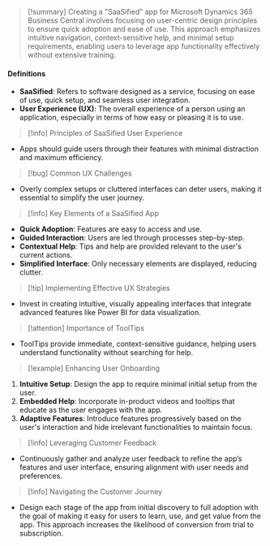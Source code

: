 >[!summary]
>Creating a "SaaSified" app for Microsoft Dynamics 365 Business Central involves focusing on user-centric design principles to ensure quick adoption and ease of use. This approach emphasizes intuitive navigation, context-sensitive help, and minimal setup requirements, enabling users to leverage app functionality effectively without extensive training.

#### Definitions
- **SaaSified**: Refers to software designed as a service, focusing on ease of use, quick setup, and seamless user integration.
- **User Experience (UX)**: The overall experience of a person using an application, especially in terms of how easy or pleasing it is to use.

>[!info] Principles of SaaSified User Experience
- Apps should guide users through their features with minimal distraction and maximum efficiency.

>[!bug] Common UX Challenges
- Overly complex setups or cluttered interfaces can deter users, making it essential to simplify the user journey.

>[!info] Key Elements of a SaaSified App
- **Quick Adoption**: Features are easy to access and use.
- **Guided Interaction**: Users are led through processes step-by-step.
- **Contextual Help**: Tips and help are provided relevant to the user's current actions.
- **Simplified Interface**: Only necessary elements are displayed, reducing clutter.

>[!tip] Implementing Effective UX Strategies
- Invest in creating intuitive, visually appealing interfaces that integrate advanced features like Power BI for data visualization.

>[!attention] Importance of ToolTips
- ToolTips provide immediate, context-sensitive guidance, helping users understand functionality without searching for help.

>[!example] Enhancing User Onboarding
1. **Intuitive Setup**: Design the app to require minimal initial setup from the user.
2. **Embedded Help**: Incorporate in-product videos and tooltips that educate as the user engages with the app.
3. **Adaptive Features**: Introduce features progressively based on the user's interaction and hide irrelevant functionalities to maintain focus.

>[!info] Leveraging Customer Feedback
- Continuously gather and analyze user feedback to refine the app’s features and user interface, ensuring alignment with user needs and preferences.

>[!info] Navigating the Customer Journey
- Design each stage of the app from initial discovery to full adoption with the goal of making it easy for users to learn, use, and get value from the app. This approach increases the likelihood of conversion from trial to subscription.
